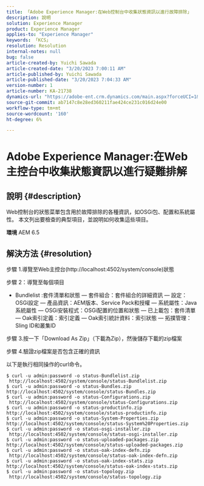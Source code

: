 ```yaml
---
title: 「Adobe Experience Manager:在Web控制台中收集狀態資訊以進行故障排除」
description: 說明
solution: Experience Manager
product: Experience Manager
applies-to: "Experience Manager"
keywords: 「KCS」
resolution: Resolution
internal-notes: null
bug: false
article-created-by: Yuichi Sawada
article-created-date: "3/20/2023 7:00:11 AM"
article-published-by: Yuichi Sawada
article-published-date: "3/20/2023 7:04:33 AM"
version-number: 1
article-number: KA-21738
dynamics-url: "https://adobe-ent.crm.dynamics.com/main.aspx?forceUCI=1&pagetype=entityrecord&etn=knowledgearticle&id=9267a6d8-ecc6-ed11-b597-6045bd006b3d"
source-git-commit: ab7147c8e28ed360211fae424ce231c016d24e00
workflow-type: tm+mt
source-wordcount: '160'
ht-degree: 6%

---
```


# Adobe Experience Manager:在Web主控台中收集狀態資訊以進行疑難排解

## 說明 {#description}


Web控制台的狀態菜單包含用於故障排除的各種資訊，如OSGi包、配置和系統屬性。
本文列出要檢查的典型項目，並說明如何收集這些項目。

<b>環境</b>
AEM 6.5


## 解決方法 {#resolution}


步驟 1.導覽至Web主控台(http://localhost:4502/system/console)狀態

步驟 2：導覽至每個項目

- Bundlelist :套件清單和狀態 — 套件組合：套件組合的詳細資訊 — 設定：OSGi設定 — 產品資訊：AEM版本、Service Pack和授權 — 系統屬性：Java系統屬性 — OSGi安裝程式：OSGi配置的位置和狀態 — 已上載包：套件清單 — Oak索引定義：索引定義 — Oak索引統計資料：索引狀態 — 拓撲管理：Sling ID和叢集ID

步驟 3.按一下「Download As Zip」（下載為Zip），然後儲存下載的zip檔案

步驟 4.驗證zip檔案是否包含正確的資訊

以下是執行相同操作的curl命令。


```
$ curl -u admin:password -o status-Bundlelist.zip        http://localhost:4502/system/console/status-Bundlelist.zip
$ curl -u admin:password -o status-Bundles.zip           http://localhost:4502/system/console/status-Bundles.zip
$ curl -u admin:password -o status-Configurations.zip    http://localhost:4502/system/console/status-Configurations.zip
$ curl -u admin:password -o status-productinfo.zip       http://localhost:4502/system/console/status-productinfo.zip
$ curl -u admin:password -o status-System-Properties.zip http://localhost:4502/system/console/status-System%20Properties.zip
$ curl -u admin:password -o status-osgi-installer.zip    http://localhost:4502/system/console/status-osgi-installer.zip
$ curl -u admin:password -o status-uploaded-packages.zip http://localhost:4502/system/console/status-uploaded-packages.zip
$ curl -u admin:password -o status-oak-index-defn.zip    http://localhost:4502/system/console/status-oak-index-defn.zip
$ curl -u admin:password -o status-oak-index-stats.zip   http://localhost:4502/system/console/status-oak-index-stats.zip
$ curl -u admin:password -o status-topology.zip          http://localhost:4502/system/console/status-topology.zip
```



